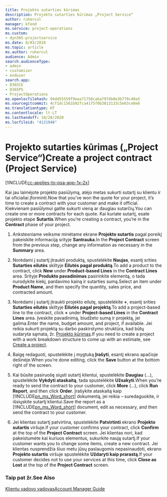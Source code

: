 ```yaml
---
title: Projekto sutarties kūrimas
description: Projekto sutarties kūrimas „Project Service“
author: ruhercul
manager: kfend
ms.service: project-operations
ms.custom:
- dyn365-projectservice
ms.date: 8/03/2018
ms.topic: article
ms.author: ruhercul
audience: Admin
search.audienceType:
- admin
- customizer
- enduser
search.app:
- D365CE
- D365PS
- ProjectOperations
ms.openlocfilehash: 94dd55559f9eaa71758caba7974b0e3b779c40a5
ms.sourcegitcommit: 4cf1dc1561b92fca4175f0b3813133c5e63ce8e6
ms.translationtype: HT
ms.contentlocale: lt-LT
ms.lasthandoff: 10/28/2020
ms.locfileid: "4121948"
---
```

# <a name="create-a-project-contract-project-service"></a><span data-ttu-id="fe22c-103">Projekto sutarties kūrimas („Project Service“)</span><span class="sxs-lookup"><span data-stu-id="fe22c-103">Create a project contract (Project Service)</span></span>

[!INCLUDE[cc-applies-to-psa-app-1x-2x](../includes/cc-applies-to-psa-app-1x-2x.md)]

<span data-ttu-id="fe22c-104">Kai jau laimėjote projekto pasiūlymą, atėjo metas sukurti sutartį su klientu ir tai oficialiai įforminti.</span><span class="sxs-lookup"><span data-stu-id="fe22c-104">Now that you’ve won the quote for your project, it’s time to create a contract with your customer and make it official.</span></span> <span data-ttu-id="fe22c-105">Kiekvienam pasiūlymui galite sukurti vieną ar daugiau sutarčių.</span><span class="sxs-lookup"><span data-stu-id="fe22c-105">You can create one or more contracts for each quote.</span></span> <span data-ttu-id="fe22c-106">Kai kuriate sutartį, esate projekto etape **Sutartis**.</span><span class="sxs-lookup"><span data-stu-id="fe22c-106">When you’re creating a contract, you’re in the **Contract** phase of your project.</span></span>  
  
1. <span data-ttu-id="fe22c-107">Ankstesniame veiksme minėtame ekrane **Projekto sutartis** pagal poreikį pakeiskite informaciją srityje **Santrauka**.</span><span class="sxs-lookup"><span data-stu-id="fe22c-107">In the **Project Contract** screen from the previous step, change any information as necessary in the **Summary** area.</span></span>  
  
2. <span data-ttu-id="fe22c-108">Norėdami į sutartį įtraukti produktą, spustelėkite **Naujas**, esantį srities **Sutarties eilutės** skiltyje **Eilutės pagal produktą**.</span><span class="sxs-lookup"><span data-stu-id="fe22c-108">To add a product to the contract, click **New** under **Product-based Lines** in the **Contract Lines** area.</span></span> <span data-ttu-id="fe22c-109">Srityje **Produkto pavadinimas** pasirinkite elementą, o tada nurodykite kiekį, pardavimo kainą ir sutarties sumą.</span><span class="sxs-lookup"><span data-stu-id="fe22c-109">Select an item under **Product Name**, and then specify the quantity, sales price, and contracted amount.</span></span>  
  
3. <span data-ttu-id="fe22c-110">Norėdami į sutartį įtraukti projekto eilutę, spustelėkite **+**, esantį srities **Sutarties eilutės** skiltyje **Eilutės pagal projektą**.</span><span class="sxs-lookup"><span data-stu-id="fe22c-110">To add a project-based line to the contract, click **+** under **Project-based Lines** in the **Contract Lines** area.</span></span> <span data-ttu-id="fe22c-111">Įveskite pavadinimą, biudžeto sumą ir projektą, jei galima.</span><span class="sxs-lookup"><span data-stu-id="fe22c-111">Enter the name, budget amount, and project, if available.</span></span> <span data-ttu-id="fe22c-112">Jei reikia sukurti projektą su darbo paskirstymo struktūra, kad būtų sudaryta sąmata, žr. [Projekto kūrimas](../psa/create-project.md).</span><span class="sxs-lookup"><span data-stu-id="fe22c-112">If you need to create a project with a work breakdown structure to come up with an estimate, see [Create a project](../psa/create-project.md).</span></span>  
  
4. <span data-ttu-id="fe22c-113">Baigę redaguoti, spustelėkite į mygtuką **Įrašyti**, esantį ekrano apačioje dešinėje.</span><span class="sxs-lookup"><span data-stu-id="fe22c-113">When you’re done editing, click the **Save** button at the bottom right of the screen.</span></span>  
  
5. <span data-ttu-id="fe22c-114">Kai būsite pasiruošę siųsti sutartį klientui, spustelėkite **Daugiau** (...), spustelėkite **Vykdyti ataskaitą**, tada spustelėkite **Užsakyti**.</span><span class="sxs-lookup"><span data-stu-id="fe22c-114">When you’re ready to send the contract to your customer, click **More** (…), click **Run Report**, and then click **Order**.</span></span> <span data-ttu-id="fe22c-115">Įrašykite ataskaitą kaip [!INCLUDE[pn_ms_Word_short](../includes/pn-ms-word-short.md)] dokumentą, jei reikia – suredaguokite, ir išsiųskite sutartį klientui.</span><span class="sxs-lookup"><span data-stu-id="fe22c-115">Save the report as a [!INCLUDE[pn_ms_Word_short](../includes/pn-ms-word-short.md)] document, edit as necessary, and then send the contract to your customer.</span></span>  
  
6. <span data-ttu-id="fe22c-116">Jei klientas sutartį patvirtina, spustelėkite **Patvirtinti** ekrano **Projekto sutartis** viršuje.</span><span class="sxs-lookup"><span data-stu-id="fe22c-116">If your customer confirms your contract, click **Confirm** at the top of the **Project Contract** screen.</span></span> <span data-ttu-id="fe22c-117">Jei klientas nori, kad pakeistumėte kai kuriuos elementus, sukurkite naują sutartį.</span><span class="sxs-lookup"><span data-stu-id="fe22c-117">If your customer wants you to change some items, create a new contract.</span></span> <span data-ttu-id="fe22c-118">Jei klientas nusprendžia šiuo metu jūsų paslaugomis nepasinaudoti, ekrano **Projekto sutartis** viršuje spustelėkite **Uždaryti kaip prarastą**.</span><span class="sxs-lookup"><span data-stu-id="fe22c-118">If your customer decides not to use your services at this time, click **Close as Lost** at the top of the **Project Contract** screen.</span></span>  
  
### <a name="see-also"></a><span data-ttu-id="fe22c-119">Taip pat žr.</span><span class="sxs-lookup"><span data-stu-id="fe22c-119">See Also</span></span>  
 [<span data-ttu-id="fe22c-120">Klientų vadovo vadovas</span><span class="sxs-lookup"><span data-stu-id="fe22c-120">Account Manager Guide</span></span>](../psa/account-manager-guide.md)
